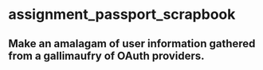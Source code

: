 # assignment_passport_scrapbook

## Make an amalagam of user information gathered from a gallimaufry of OAuth providers.
